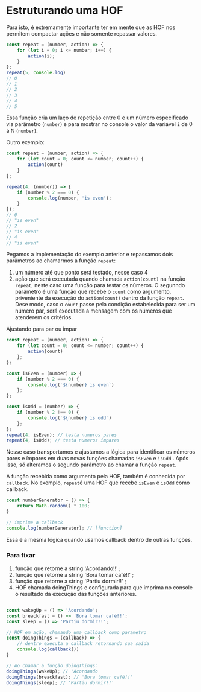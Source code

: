 # Estruturando uma HOF
Para isto, é extremamente importante ter em mente que as HOF nos permitem compactar ações e não somente repassar valores.
```javascript
const repeat = (number, action) => {
    for (let i = 0; i <= number; i++) {
        action(i);
    }
};
repeat(5, console.log)
// 0
// 1
// 2
// 3
// 4
// 5
```
Essa função cria um laço de repetição entre 0 e um número especificado via parâmetro (`number`) e para mostrar no console o valor da variável `i` de 0 a N (`number`).


Outro exemplo:
```javascript
const repeat = (number, action) => {
    for (let count = 0; count <= number; count++) {
        action(count)
    }
};

repeat(4, (number)) => {
    if (number % 2 === 0) {
        console.log(number, 'is even');
    }
});
// 0
// "is even"
// 2
// "is even"
// 4
// "is even"
```
Pegamos a implementação do exemplo anterior e repassamos dois parâmetros ao chamarmos a função `repeat`:
1. um número até que ponto será testado, nesse caso 4
2. ação que será executada quando chamada `action(count)` na função `repeat`, neste caso uma função para testar os números.
O segunndo parâmetro é uma função que recebe o `count` como argumento, priveniente da execução do `action(count)` dentro da função `repeat`. Dese modo, caso o `count` passe pela condição estabelecida para ser um número par, será executada a mensagem com os números que atenderem os critérios.

Ajustando para par ou impar
```javascript
const repeat = (number, action) => {
    for (let count = 0; count <= number; count++) {
        action(count)
    };
};

const isEven = (number) => {
    if (number % 2 === 0) {
        console.log(`${number} is even`)
    };
};

const isOdd = (number) => {
    if (number % 2 !== 0) {
        console.log(`${number} is odd`)
    };
};
repeat(4, isEven); // testa numeros pares
repeat(4, isOdd); // testa numeros impares
```
Nesse caso transportamos e ajustamos a lógica para identificar os números pares e ímpares em duas novas funções  chamadas `isEven` e `isOdd` . Após isso, só alteramos o segundo parâmetro ao chamar a função `repeat`.

A função recebida como argumento pela HOF, também é conhecida por `callback`. No exemplo, `repeat`é uma HOF que recebe `isEven` e `isOdd` como callback.
```javascript
const numberGenerator = () => {
    return Math.random() * 100;
}

// imprime a callback
console.log(numberGenerator); // [function]
```
Essa é a mesma lógica quando usamos callback dentro de outras funções. 


### Para fixar
1. função que retorne a string 'Acordando!!' ;
2. função que retorne a string 'Bora tomar café!!' ;
3. função que retorne a string 'Partiu dormir!!' ;
4. HOF chamada doingThings e configurada para que imprima no console o resultado da execução das funções anteriores.
```javascript

const wakegUp = () => 'Acordando';
const breackfast = () => 'Bora tomar café!!';
const sleep = () => 'Partiu dormir!!';

// HOF em ação, chamando uma callback como parametro
const doingThings = (callback) => {
    // dentro executa a callback retornando sua saída
    console.log(callback())
}

// Ao chamar a função doingThings:
doingThings(wakeUp); // 'Acordando
doingThings(breackfast); // 'Bora tomar café!!'
doingThings(sleep); // 'Partiu dormir!!'
```